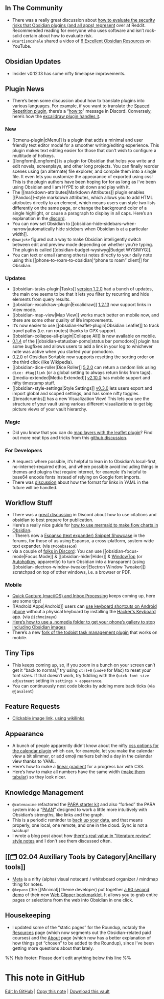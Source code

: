 ## In The Community

- There was a really great discussion about [how to evaluate the security risks that Obsidian plugins (and all apps) represent](https://www.reddit.com/r/ObsidianMD/comments/oxgazv/community_plugin_and_security_concerns/) over at Reddit. Recommended reading for everyone who uses software and isn’t rock-solid certain about how to evaluate risk.
- `@curtismcshale` shared a video of [6 Excellent Obsidian Resources](https://youtu.be/KwxxrSb2Uyc) on YouTube.

## Obsidian Updates

- Insider v0.12.13 has some nifty timelapse improvements.

## Plugin News

- There’s been some discussion about how to translate plugins into various languages. For example, if you want to translate the [Spaced Repetition plugin](https://github.com/st3v3nmw/obsidian-spaced-repetition), there’s a “[how to](http://discordapp.com/channels/686053708261228577/707816848615407697/872541667616509962)” message in Discord. Conversely, here’s how the [excalidraw plugin handles it](http://discordapp.com/channels/686053708261228577/840286264964022302/872364516996968478).

### New

- [[cmenu-plugin|cMenu]] is a plugin that adds a minimal and user friendly text editor modal for a smoother writing/editing experience. This plugin makes text editing easier for those that don't wish to configure a multitude of hotkeys.
- [[longform|Longform]] is a plugin for Obsidian that helps you write and edit novels, screenplays, and other long projects. You can finally reorder scenes using (an alternate) file explorer, and compile them into a single file. It even lets you customize the appearance of exported using css! This is the plugin authors have been hoping for for as long as I’ve been using Obsidian and I am HYPE to sit down and play with it.
- The [[markdown-attributes|Markdown Attributes]] plugin enables [[Pandoc]]-style markdown attributes, which allows you to add HTML attributes directly to an element, which means users can style two lists differently on the same page, or change the background color of a single highlight, or cause a paragraph to display in all caps. Here’s an explanation in the [discord](https://discord.com/channels/686053708261228577/855181471643861002/872925697612582912).
- You can now set Obsidian to [[obsidian-hide-sidebars-when-narrow|automatically hide sidebars when Obsidian is at a particular width]].
- `@ownjoke` figured out a way to make Obsidian intelligently switch between edit and preview mode depending on whether you’re typing. The plugin is called [[obsidian-budget-wysiwyg|Budget WYSIWYG]].
- You can text or email (among others) notes directly to your daily note using this [[phone-to-roam-to-obsidian|“phone to roam” client]] for Obsidian.

### Updates

- [[obsidian-tasks-plugin|Tasks]] [version 1.2.0](https://github.com/schemar/obsidian-tasks/releases/tag/1.2.0) had a bunch of updates, the main one seems to be that it lets you filter by recurring and hide elements from query results.
- [[obsidian-excalidraw-plugin|Excalidraw]] [1.2.13](https://github.com/zsviczian/obsidian-excalidraw-plugin/releases/tag/1.2.13) now support links in View mode.
- [[obsidian-map-view|Map View]] works much better on mobile now, and there are some other quality of life improvements.
- It’s now easier to use [[obsidian-leaflet-plugin|Obsidian Leaflet]] to track travel paths (i.e. run routes) thanks to GPX support.
- [[obsidian-collapse-all-plugin|Collapse All]] is now available on mobile.
- [0.1.4](https://github.com/kzhovn/statusbar-pomo-obsidian/releases/tag/0.1.4) of the [[obsidian-statusbar-pomo|status bar pomodoro]] plugin has some bugfixes and allows users to add a link in your log to whichever note was active when you started your pomodoro.
- [0.2.0](https://github.com/alexandru-dinu/obsidian-sortable/releases/tag/0.2.0) of Obsidian Sortable now supports resetting the sorting order on the third click (like Wikipedia).
- [[obsidian-dice-roller|Dice Roller]] [5.2.0](https://github.com/valentine195/obsidian-dice-roller) can return a random link using `dice: #tag|link` (or a global setting to always return links from tags).
- [[media-extended|Media Extended]] [v2.10.0](https://github.com/aidenlx/media-extended/releases/tag/2.10.0) has mobile support and nifty timestamp stuff.
- [[obsidian-style-settings|Style Settings]] [v0.3.0](https://github.com/mgmeyers/obsidian-style-settings) lets users export and import global and scoped settings, and has some nifty toggles.
- [[breadcrumbs]] has a new Visualization View! This lets you see the structure of your vault using various different visualizations to get big picture views of your vault hierarchy.

### Magic

- Did you know that you can do [map layers with the leaflet plugin](https://discordapp.com/channels/686053708261228577/805952223124520961/873011203805417532)? Find out more neat tips and tricks from this [github discussion](https://github.com/valentine195/obsidian-leaflet-plugin/discussions/130).

### For Developers

- A request: where possible, it’s helpful to lean in to Obsidian’s local-first, no-internet-required ethos, and where possible avoid including things in themes and plugins that require internet, for example it’s helpful to base64 encode fonts instead of relying on Google font imports.
- There was [discussion](https://discordapp.com/channels/686053708261228577/840286264964022302/873305771625021500) about how the format for links in YAML in the future will be handled.

## Workflow Stuff

- There was a [great discussion](https://discord.com/channels/686053708261228577/722584061087842365/869942005210423397) in Discord about how to use citations and obsidian to best prepare for publication.
- Here’s a really nice guide for [how to use mermaid to make flow charts in Obsidian](https://www.mishacreatrix.com/knowledge-management-flow-diagram-in-obsidian).
- : There’s now a [Espanso (text expander) Snippet Showcase](https://forum.obsidian.md/t/espanso-text-expander-snippet-showcase/21852) in the forums, for those of us using Espanso, a cross-platform, system-wide text expander. (via `@Moonbase59`)
- via a couple of [folks in Discord](https://discord.com/channels/686053708261228577/744933215063638183/873033503976087622): You can use [[obsidian-focus-mode|Focus Mode]] & [[obsidian-hider|Hider]] & [WindowTop](https://windowtop.info/) (or [Autohotkey](https://discord.com/channels/686053708261228577/744933215063638183/873046760853999646), apparently) to turn Obsidian into a transparent (using [[obsidian-electron-window-tweaker|Electron Window Tweaker]]) scratchpad on top of other windows, i.e. a browser or PDF.

### Mobile

- [Quick Capture (mac/iOS) and Inbox Processing](https://forum.obsidian.md/t/quick-capture-mac-ios-and-inbox-processing/21808) keeps coming up, here are some tips!
- [[Android Apps|Android]] users can [use keyboard shortcuts on Android phone](http://discordapp.com/channels/686053708261228577/864046194195431425/872781020913598464) without a physical keyboard by installing the [Hacker's Keyboard](https://play.google.com/store/apps/details?id=org.pocketworkstation.pckeyboard) app. (via `@ichmoimeyo`)
- [Here’s how to use a .nomedia folder to get your phone’s gallery to stop including Obsidian images](https://www.reddit.com/r/ObsidianMD/comments/ovatlr/is_there_a_way_to_not_show_images_on_your_gallery/h7a1x2q/)
- There’s a new [fork of the todoist task management plugin](https://github.com/Finnvoor/obsidian-todoist-plugin) that works on mobile.

## Tiny Tips

- This keeps coming up, so, if you zoom in a bunch on your screen can’t get it “back to normal,” try using `ctrl+0` (`cmd+0` for Mac) to reset your font sizes. If that doesn’t work, try fiddling with the `Quick font size adjustment` setting in `settings > appearance`.
- You can continuously nest code blocks by adding more back ticks (via `@javalent`)

## Feature Requests

- [Clickable image link, using wikilinks](https://forum.obsidian.md/t/clickable-image-link-using-wikilinks-from-the-discord/21954)

## Appearance

- A bunch of people apparently didn’t know about the nifty [css options for the calendar plugin](https://github.com/liamcain/obsidian-calendar-plugin/wiki) which can, for example, let you make the calendar view a bit slimmer, or add emoji markers behind a day in the calendar view thanks to YAML.
- Here’s how to make a [linear gradient](http://discordapp.com/channels/686053708261228577/707816848615407697/872277959094984756) for a progress bar with CSS.
- Here’s how to make all numbers have the same width ([make them tabular](https://discord.com/channels/686053708261228577/702656734631821413/872192379485052950)) so they look nicer.

## Knowledge Management

- `@cotemaxime` refactored the [PARA starter kit](https://forum.obsidian.md/t/para-starter-kit/223) and also “forked” the PARA system into a “[PAAN](https://forum.obsidian.md/t/paan-starter-kit/21782)” designed to work a little more intuitively with Obsidian’s strengths, like links and the graph.
- This is a periodic reminder to [back up your data](https://www.maximecote.me/blog/how-to-make-your-critical-data-last-decades/), and that means properly, one local, one remote, and one in the cloud. Sync is not a backup!
- I wrote a blog post about how [there's real value in "literature review" style notes](https://eleanorkonik.com/lit-review-value-gestalt-reflection/) and I don't see them discussed often.

## [[🗂️ 02.04 Auxiliary Tools by Category|Ancillary tools]]

- [Meta](https://metanote.netlify.app/) is a nifty (alpha) visual notecard / whiteboard organizer / mindmap thing for notes.
- `@kepano` (the [[Minimal]] theme developer) put together [a 90 second demo](https://www.youtube.com/watch?v=Vy1MdjickAI) of their new [Web Clipper bookmarklet](https://gist.github.com/kepano/90c05f162c37cf730abb8ff027987ca3). It allows you to grab entire pages or selections from the web into Obsidian in one click.

## Housekeeping

- I updated some of the “static pages” for the Roundup, notably the [Resources](https://obsidianroundup.org/resources/) page (which now segments out the Obsidian-related paid courses) and the [About](https://obsidianroundup.org/about/) page (which now has a better explanation of how things get “chosen” to be added to the Roundup), since I’ve been getting more questions about that lately.

%% Hub footer: Please don't edit anything below this line %%

# This note in GitHub

<span class="git-footer">[Edit In GitHub](https://github.dev/obsidian-community/obsidian-hub/blob/main/01%20-%20Community/Obsidian%20Roundup/2021.08.07.md "git-hub-edit-note") | [Copy this note](https://raw.githubusercontent.com/obsidian-community/obsidian-hub/main/01%20-%20Community/Obsidian%20Roundup/2021.08.07.md "git-hub-copy-note") | [Download this vault](https://github.com/obsidian-community/obsidian-hub/archive/refs/heads/main.zip "git-hub-download-vault") </span>

